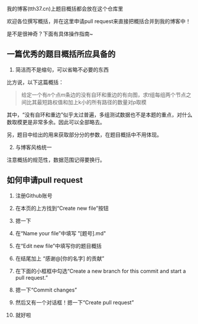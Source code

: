 我的博客(tth37.cn)上题目概括都会放在这个仓库里

欢迎各位撰写概括，并在这里申请pull request来直接把概括合并到我的博客中！

是不是很神奇？下面有具体操作指南~

## 一篇优秀的题目概括所应具备的

1. 简洁而不是缩句，可以省略不必要的东西

  比方说，以下这篇概括：
  
  > 给定一个有$n$个点$m$条边的没有自环和重边的有向图，求$t$组每组两个节点之间比其最短路权值和加上k小的所有路径的数量对$p$取模
  
  其中，“没有自环和重边”似乎太过普遍，多组测试数据也不是本题的重点，对什么数取模更是非常多余。因此可以全部略去。
  
  另，题目中给出的用来获取部分分的参数，在题目概括中不用体现。
  
2. 与博客风格统一
  
  注意概括的规范性，数据范围记得要换行。

## 如何申请pull request

1. 注册Github账号

2. 在本页的上方找到“Create new file”按钮

3. 摁一下

4. 在“Name your file”中填写 "[题号].md"

5. 在“Edit new file”中填写你的题目概括

6. 在结尾加上 “感谢@[你的名字] 的贡献”

7. 在下面的小框框中勾选“Create a new branch for this commit and start a pull request.”

8. 摁一下“Commit changes”

9. 然后又有一个对话框！摁一下“Create pull request”

10. 就好啦
